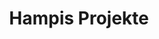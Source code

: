 ---
title: Hampis Projekte
intro_text: Welcome to my <span>project overview</span> page. Let's start scrolling and learn more about my projects and me.
---